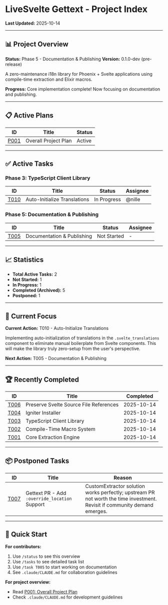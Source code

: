 # LiveSvelte Gettext - Project Index

**Last Updated:** 2025-10-14

---

## 📊 Project Overview

**Status:** Phase 5 - Documentation & Publishing
**Version:** 0.1.0-dev (pre-release)

A zero-maintenance i18n library for Phoenix + Svelte applications using compile-time extraction and Elixir macros.

**Progress:** Core implementation complete! Now focusing on documentation and publishing.

---

## 📋 Active Plans

| ID | Title | Status |
|----|-------|--------|
| [P001](plans/P001-overall-project-plan.md) | Overall Project Plan | Active |

---

## ✅ Active Tasks

### Phase 3: TypeScript Client Library
| ID | Title | Status | Assignee |
|----|-------|--------|----------|
| [T010](tasks/T010-auto-initialize-translations.md) | Auto-Initialize Translations | In Progress | @nille |

### Phase 5: Documentation & Publishing
| ID | Title | Status | Assignee |
|----|-------|--------|----------|
| [T005](tasks/T005-phase-5-documentation-and-publishing.md) | Documentation & Publishing | Not Started | - |

---

## 📈 Statistics

- **Total Active Tasks:** 2
- **Not Started:** 1
- **In Progress:** 1
- **Completed (Archived):** 5
- **Postponed:** 1

---

## 🎯 Current Focus

**Current Action:** T010 - Auto-Initialize Translations

Implementing auto-initialization of translations in the `.svelte_translations` component to eliminate manual boilerplate from Svelte components. This will make the library truly zero-setup from the user's perspective.

**Next Action:** T005 - Documentation & Publishing

---

## 🏆 Recently Completed

| ID | Title | Completed |
|----|-------|-----------|
| [T006](archived/T006-keep-references.md) | Preserve Svelte Source File References | 2025-10-14 |
| [T004](archived/T004-phase-4-igniter-installer.md) | Igniter Installer | 2025-10-14 |
| [T003](archived/T003-phase-3-typescript-client-library.md) | TypeScript Client Library | 2025-10-14 |
| [T002](archived/T002-phase-2-compile-time-macro-system.md) | Compile-Time Macro System | 2025-10-14 |
| [T001](archived/T001-phase-1-core-extraction-engine.md) | Core Extraction Engine | 2025-10-14 |

---

## 📦 Postponed Tasks

| ID | Title | Reason |
|----|-------|--------|
| [T007](archived/T007-gettext-pr-override-location.md) | Gettext PR - Add `:override_location` Support | CustomExtractor solution works perfectly; upstream PR not worth the time investment. Revisit if community demand emerges. |

---

## 🚀 Quick Start

**For contributors:**
1. Use `/status` to see this overview
2. Use `/tasks` to see detailed task list
3. Use `/task T005` to start working on documentation
4. See `.claude/CLAUDE.md` for collaboration guidelines

**For project overview:**
- Read [P001: Overall Project Plan](plans/P001-overall-project-plan.md)
- Check `.claude/CLAUDE.md` for development guidelines
